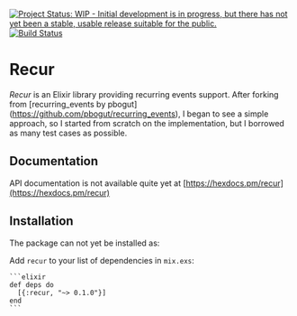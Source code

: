 [![Project Status: WIP - Initial development is in progress, but there has not yet been a stable, usable release suitable for the public.](http://www.repostatus.org/badges/latest/wip.svg)](http://www.repostatus.org/#wip)
[![Build Status](https://travis-ci.org/pbogut/recurring_events.svg?branch=master)](https://travis-ci.org/pbogut/recurring_events)

# Recur

*Recur* is an Elixir library providing recurring events support. After forking from [recurring_events by pbogut] (https://github.com/pbogut/recurring_events), I began to see a simple approach, so I started from scratch on the implementation,
but I borrowed as many test cases as possible.

## Documentation

API documentation is not available quite yet at [https://hexdocs.pm/recur](https://hexdocs.pm/recur)

## Installation

The package can not yet be installed as:

  Add `recur` to your list of dependencies in `mix.exs`:

    ```elixir
    def deps do
      [{:recur, "~> 0.1.0"}]
    end
    ```
